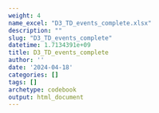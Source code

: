 ```yaml
---
weight: 4
name_excel: "D3_TD_events_complete.xlsx"
description: ""
slug: "D3_TD_events_complete"
datetime: 1.7134391e+09
title: D3_TD_events_complete
author: ''
date: '2024-04-18'
categories: []
tags: []
archetype: codebook
output: html_document
---
```


<div class="tabcontent"></div>
